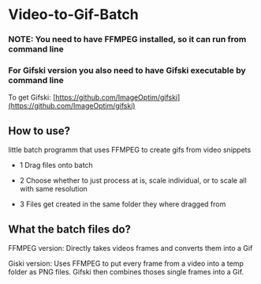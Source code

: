 # Video-to-Gif-Batch
 
### NOTE: You need to have FFMPEG installed, so it can run from command line

### For Gifski version you also need to have Gifski executable by command line
To get Gifski: [https://github.com/ImageOptim/gifski](https://github.com/ImageOptim/gifski)
 
 
 ## How to use?
 
 little batch programm that uses FFMPEG to create gifs from video snippets
 
 * 1 Drag files onto batch
 
 * 2 Choose whether to just process at is, scale individual, or to scale all with same resolution
 
 * 3 Files get created in the same folder they where dragged from


## What the batch files do?

FFMPEG version: Directly takes videos frames and converts them into a Gif

Giski version: Uses FFMPEG to put every frame from a video into a temp folder as PNG files. Gifski then combines thoses single frames into a Gif.

